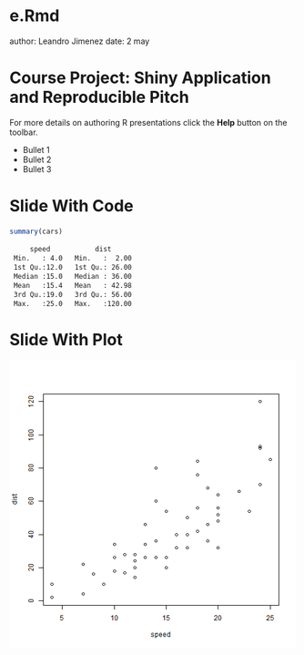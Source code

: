 e.Rmd
========================================================
author: Leandro Jimenez 
date: 2 may

Course Project: Shiny Application and Reproducible Pitch
========================================================

For more details on authoring R presentations click the
**Help** button on the toolbar.

- Bullet 1
- Bullet 2
- Bullet 3

Slide With Code
========================================================


```r
summary(cars)
```

```
     speed           dist       
 Min.   : 4.0   Min.   :  2.00  
 1st Qu.:12.0   1st Qu.: 26.00  
 Median :15.0   Median : 36.00  
 Mean   :15.4   Mean   : 42.98  
 3rd Qu.:19.0   3rd Qu.: 56.00  
 Max.   :25.0   Max.   :120.00  
```

Slide With Plot
========================================================

![plot of chunk unnamed-chunk-2](e.Rmd-figure/unnamed-chunk-2-1.png)
